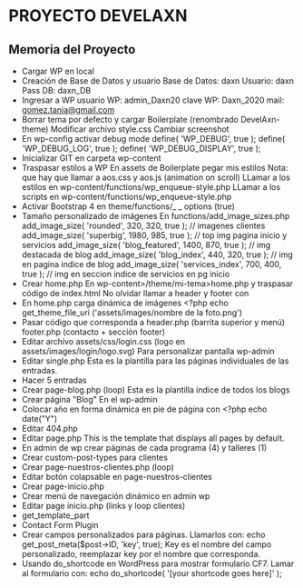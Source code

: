 # PROYECTO DEVELAXN

## Memoria del Proyecto
- Cargar WP en local
- Creación de Base de Datos y usuario
			Base de Datos: daxn
			Usuario: daxn
			Pass DB: daxn_DB
- Ingresar a WP
			usuario WP: admin_Daxn20
			clave WP: Daxn_2020
			mail: gomez.tania@gmail.com
- Borrar tema por defecto y cargar Boilerplate (renombrado DevelAxn-theme)
			Modificar archivo style.css
			Cambiar screenshot
- En wp-config activar debug mode
			define( 'WP_DEBUG', true );
			define( 'WP_DEBUG_LOG', true );
			define( 'WP_DEBUG_DISPLAY', true );
- Inicializar GIT en carpeta wp-content
- Traspasar estilos a WP
			En assets de Boilerplate pegar mis estilos
			Nota: que hay que llamar a aos.css y aos.js (animation on scroll)
			LLamar a los estilos en
			wp-content/functions/wp_enqueue-style.php
			LLamar a los scripts en
			wp-content/functions/wp_enqueue-style.php
- Activar Bootstrap 4 en
			theme/functions/_ _ options (true)
- Tamaño personalizado de imágenes
			En functions/add_image_sizes.php
			add_image_size( 'rounded', 320, 320, true );   // imagenes clientes
			add_image_size( 'superbig', 1980, 985, true );   // top img pagina inicio y servicios
			add_image_size( 'blog_featured', 1400, 870, true );   // img destacada de blog
			add_image_size( 'blog_index', 440, 320, true );   // img en pagina indice de blog
			add_image_size( 'services_index', 700, 400, true );   // img en seccion indice de servicios en pg inicio
- Crear home.php
			En wp-content>/theme/mi-tema>home.php y traspasar código de index.html
			No olvidar llamar a header y footer con
			<?php get_header() ?>
			<?php get_footer() ?>
- En home.php carga dinámica de imágenes
			<?php echo get_theme_file_uri ('assets/images/nombre de la foto.png')
- Pasar código que corresponda a
		header.php (barrita superior y menú)
		footer.php (contacto + sección footer)
- Editar archivo assets/css/login.css
		(logo en assets/images/login/logo.svg)
		Para personalizar pantalla wp-admin
- Editar single.php
		Esta es la plantilla para las páginas individuales de las entradas.
- Hacer 5 entradas
- Crear page-blog.php (loop)
	Esta es la plantilla índice de todos los blogs
- Crear página "Blog" En el wp-admin
- Colocar año en forma dinámica en pie de página con <?php echo date("Y")
- Editar 404.php
- Editar page.php
	This is the template that displays all pages by default.
- En admin de wp crear páginas de cada programa (4) y talleres (1)
- Crear custom-post-types para clientes
- Crear page-nuestros-clientes.php (loop)
- Editar botón colapsable en page-nuestros-clientes
- Crear page-inicio.php
- Crear menú de navegación dinámico en admin wp
- Editar page inicio.php (links y loop clientes)
- get_template_part
- Contact Form Plugin
- Crear campos personalizados para páginas. Llamarlos con: echo get_post_meta($post->ID, 'key', true);  Key es el nombre del campo personalizado, reemplazar key por el nombre que corresponda.
- Usando do_shortcode en WordPress para mostrar formulario CF7. Lamar al formulario con: echo do_shortcode( '[your shortcode goes here]' );
